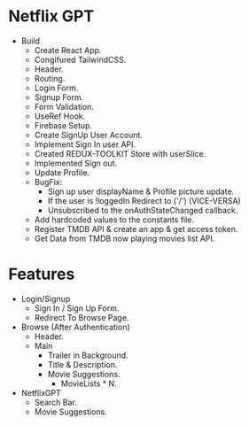 # Netflix GPT

- Build
  - Create React App.
  - Congifured TailwindCSS.
  - Header.
  - Routing.
  - Login Form.
  - Signup Form.
  - Form Validation.
  - UseRef Hook.
  - Firebase Setup.
  - Create SignUp User Account.
  - Implement Sign In user API.
  - Created REDUX-TOOLKIT Store with userSlice.
  - Implemented Sign out.
  - Update Profile.
  - BugFix:
    - Sign up user displayName & Profile picture update.
    - If the user is !loggedIn Redirect to ('/') (VICE-VERSA)
    - Unsubscribed to the onAuthStateChanged callback.
  - Add hardcoded values to the constants file.
  - Register TMDB API & create an app & get access token.
  - Get Data from TMDB now playing movies list API.

# Features

- Login/Signup
  - Sign In / Sign Up Form.
  - Redirect To Browse Page.
- Browse (After Authentication)
  - Header.
  - Main
    - Trailer in Background.
    - Title & Description.
    - Movie Suggestions.
      - MovieLists \* N.
- NetflixGPT
  - Search Bar.
  - Movie Suggestions.
